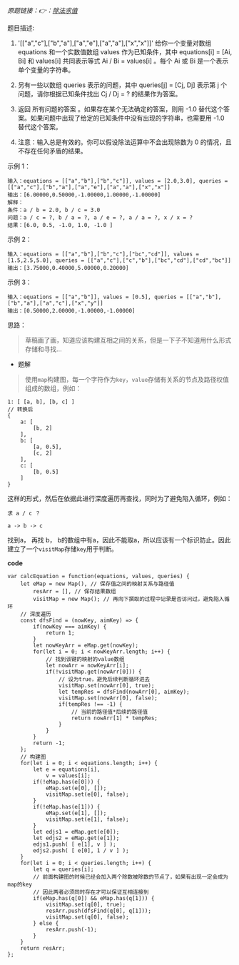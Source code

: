 *原题链接：👉：[除法求值](https://leetcode-cn.com/problems/evaluate-division/description/)*

题目描述:

1. '[["a","c"],["b","a"],["a","e"],["a","a"],["x","x"]]'
给你一个变量对数组 equations 和一个实数值数组 values 作为已知条件，其中 equations[i] = [Ai, Bi] 和 values[i] 共同表示等式 Ai / Bi = values[i] 。每个 Ai 或 Bi 是一个表示单个变量的字符串。

2. 另有一些以数组 queries 表示的问题，其中 queries[j] = [Cj, Dj] 表示第 j 个问题，请你根据已知条件找出 Cj / Dj = ? 的结果作为答案。

3. 返回 所有问题的答案 。如果存在某个无法确定的答案，则用 -1.0 替代这个答案。如果问题中出现了给定的已知条件中没有出现的字符串，也需要用 -1.0 替代这个答案。

4. 注意：输入总是有效的。你可以假设除法运算中不会出现除数为 0 的情况，且不存在任何矛盾的结果。

示例 1：
```
输入：equations = [["a","b"],["b","c"]], values = [2.0,3.0], queries = [["a","c"],["b","a"],["a","e"],["a","a"],["x","x"]]
输出：[6.00000,0.50000,-1.00000,1.00000,-1.00000]
解释：
条件：a / b = 2.0, b / c = 3.0
问题：a / c = ?, b / a = ?, a / e = ?, a / a = ?, x / x = ?
结果：[6.0, 0.5, -1.0, 1.0, -1.0 ]
```

示例 2：
```
输入：equations = [["a","b"],["b","c"],["bc","cd"]], values = [1.5,2.5,5.0], queries = [["a","c"],["c","b"],["bc","cd"],["cd","bc"]]
输出：[3.75000,0.40000,5.00000,0.20000]
```

示例 3：
```
输入：equations = [["a","b"]], values = [0.5], queries = [["a","b"],["b","a"],["a","c"],["x","y"]]
输出：[0.50000,2.00000,-1.00000,-1.00000]
```

思路：

> 草稿画了画，知道应该构建互相之间的关系，但是一下子不知道用什么形式存储和寻找...

- 题解

> 使用`map`构建图，每一个字符作为`key`，`value`存储有关系的节点及路径权值组成的数组，例如：

```
1: [ [a, b], [b, c] ]
// 转换后
{
    a: [
        [b, 2]
    ],
    b: [
        [a, 0.5],
        [c, 2]
    ],
    c: [
        [b, 0.5]
    ]
}
```

这样的形式，然后在依据此进行深度遍历再查找，同时为了避免陷入循环，例如：
```
求 a / c ？

a -> b -> c

```
找到a， 再找 b， b的数组中有a，因此不能取a，所以应该有一个标识防止。因此建立了一个`visitMap`存储`key`用于判断。



**code**

```
var calcEquation = function(equations, values, queries) {
    let eMap = new Map(), // 保存值之间的映射关系与路径值
        resArr = [], // 保存结果数组
        visitMap = new Map(); // 再向下撰取的过程中记录是否访问过，避免陷入循环
    // 深度遍历
    const dfsFind = (nowKey, aimKey) => {
        if(nowKey === aimKey) {
            return 1;
        }
        let nowKeyArr = eMap.get(nowKey);
        for(let i = 0; i < nowKeyArr.length; i++) {
            // 找到该键的映射的value数组
            let nowArr = nowKeyArr[i];
            if(!visitMap.get(nowArr[0])) {
                // 设为true，避免后续判断循环进去
                visitMap.set(nowArr[0], true);
                let tempRes = dfsFind(nowArr[0], aimKey);
                visitMap.set(nowArr[0], false);
                if(tempRes !== -1) {
                    // 当前的路径值*后续的路径值
                    return nowArr[1] * tempRes;
                }
            }
        }
        return -1;
    };
    // 构建图
    for(let i = 0; i < equations.length; i++) {
        let e = equations[i],
            v = values[i];
        if(!eMap.has(e[0])) {
            eMap.set(e[0], []);
            visitMap.set(e[0], false);
        }
        if(!eMap.has(e[1])) {
            eMap.set(e[1], []);
            visitMap.set(e[1], false);
        }
        let edjs1 = eMap.get(e[0]);
        let edjs2 = eMap.get(e[1]);
        edjs1.push( [ e[1], v ] );
        edjs2.push( [ e[0], 1 / v ] );
    }
    for(let i = 0; i < queries.length; i++) {
        let q = queries[i];
        // 前面构建图的时候已经会加入两个除数被除数的节点了，如果有出现一定会成为map的key
        // 因此两者必须同时存在才可以保证互相连接到
        if(eMap.has(q[0]) && eMap.has(q[1])) {
            visitMap.set(q[0], true);
            resArr.push(dfsFind(q[0], q[1]));
            visitMap.set(q[0], false);
        } else {
            resArr.push(-1);
        }
    }
    return resArr;
};
```